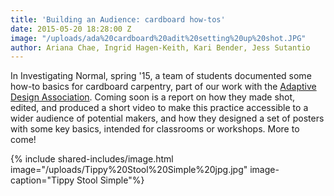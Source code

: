```yaml
---
title: 'Building an Audience: cardboard how-tos'
date: 2015-05-20 18:28:00 Z
image: "/uploads/ada%20cardboard%20adit%20setting%20up%20shot.JPG"
author: Ariana Chae, Ingrid Hagen-Keith, Kari Bender, Jess Sutantio
---
```


In Investigating Normal, spring '15, a team of students documented some how-to basics for cardboard carpentry, part of our work with the [Adaptive Design Association](http://aplusa.org/projects/cardboard-carpentry-with-adaptive-design-association/). Coming soon is a report on how they made shot, edited, and produced a short video to make this practice accessible to a wider audience of potential makers, and how they designed a set of posters with some key basics, intended for classrooms or workshops. More to come!

{% include shared-includes/image.html
  image="/uploads/Tippy%20Stool%20Simple%20jpg.jpg"
  image-caption="Tippy Stool Simple"%}
